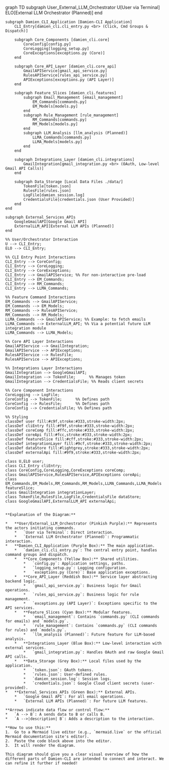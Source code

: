 graph TD
    subgraph User_External_LLM_Orchestrator
        U[User via Terminal]
        ELO[External LLM Orchestrator (Planned)]
    end

    subgraph Damien_CLI_Application [Damien-CLI Application]
        CLI_Entry[damien_cli.cli_entry.py <br> (Click, Cmd Groups & Dispatch)]

        subgraph Core_Components [damien_cli.core]
            CoreConfig[config.py]
            CoreLogging[logging_setup.py]
            CoreExceptions[exceptions.py (Core)]
        end

        subgraph Core_API_Layer [damien_cli.core_api]
            GmailAPIService[gmail_api_service.py]
            RulesAPIService[rules_api_service.py]
            APIExceptions[exceptions.py (API Layer)]
        end

        subgraph Feature_Slices [damien_cli.features]
            subgraph Email_Management [email_management]
                EM_Commands[commands.py]
                EM_Models[models.py]
            end
            subgraph Rule_Management [rule_management]
                RM_Commands[commands.py]
                RM_Models[models.py]
            end
            subgraph LLM_Analysis [llm_analysis (Planned)]
                LLMA_Commands[commands.py]
                LLMA_Models[models.py]
            end
        end

        subgraph Integrations_Layer [damien_cli.integrations]
            GmailIntegration[gmail_integration.py <br> (OAuth, Low-level Gmail API Calls)]
        end
        
        subgraph Data_Storage [Local Data Files ./data/]
            TokenFile[token.json]
            RulesFile[rules.json]
            LogFile[damien_session.log]
            CredentialsFile[credentials.json (User Provided)]
        end
    end

    subgraph External_Services_APIs
        GoogleGmailAPI[Google Gmail API]
        ExternalLLM_API[External LLM APIs (Planned)]
    end

    %% User/Orchestrator Interaction
    U --> CLI_Entry;
    ELO --> CLI_Entry;

    %% CLI Entry Point Interactions
    CLI_Entry --> CoreConfig;
    CLI_Entry --> CoreLogging;
    CLI_Entry --> CoreExceptions;
    CLI_Entry --> GmailAPIService; %% For non-interactive pre-load
    CLI_Entry --> EM_Commands;
    CLI_Entry --> RM_Commands;
    CLI_Entry --> LLMA_Commands;

    %% Feature Command Interactions
    EM_Commands --> GmailAPIService;
    EM_Commands --> EM_Models;
    RM_Commands --> RulesAPIService;
    RM_Commands --> RM_Models;
    LLMA_Commands --> GmailAPIService; %% Example: to fetch emails
    LLMA_Commands --> ExternalLLM_API; %% Via a potential future LLM integration module
    LLMA_Commands --> LLMA_Models;

    %% Core API Layer Interactions
    GmailAPIService --> GmailIntegration;
    GmailAPIService --> APIExceptions;
    RulesAPIService --> RulesFile;
    RulesAPIService --> APIExceptions;

    %% Integrations Layer Interactions
    GmailIntegration --> GoogleGmailAPI;
    GmailIntegration --> TokenFile;      %% Manages token
    GmailIntegration --> CredentialsFile; %% Reads client secrets

    %% Core Component Interactions
    CoreLogging --> LogFile;
    CoreConfig --> TokenFile;      %% Defines path
    CoreConfig --> RulesFile;      %% Defines path
    CoreConfig --> CredentialsFile; %% Defines path
    
    %% Styling
    classDef user fill:#c9f,stroke:#333,stroke-width:2px;
    classDef cliEntry fill:#f9f,stroke:#333,stroke-width:2px;
    classDef coreComp fill:#ffc,stroke:#333,stroke-width:2px;
    classDef coreApi fill:#fcc,stroke:#333,stroke-width:2px;
    classDef featureSlice fill:#cff,stroke:#333,stroke-width:2px;
    classDef integrationLayer fill:#9cf,stroke:#333,stroke-width:2px;
    classDef dataStore fill:#lightgrey,stroke:#333,stroke-width:2px;
    classDef externalApi fill:#9f9,stroke:#333,stroke-width:2px;

    class U,ELO user;
    class CLI_Entry cliEntry;
    class CoreConfig,CoreLogging,CoreExceptions coreComp;
    class GmailAPIService,RulesAPIService,APIExceptions coreApi;
    class EM_Commands,EM_Models,RM_Commands,RM_Models,LLMA_Commands,LLMA_Models featureSlice;
    class GmailIntegration integrationLayer;
    class TokenFile,RulesFile,LogFile,CredentialsFile dataStore;
    class GoogleGmailAPI,ExternalLLM_API externalApi;
```

**Explanation of the Diagram:**

*   **User/External_LLM_Orchestrator (Pinkish Purple):** Represents the actors initiating commands.
    *   `User via Terminal`: Direct interaction.
    *   `External LLM Orchestrator (Planned)`: Programmatic interaction.
*   **Damien_CLI_Application (Purple Box):** The main application.
    *   `damien_cli.cli_entry.py`: The central entry point, handles command groups and dispatch.
    *   **Core_Components (Yellow Box):** Shared utilities.
        *   `config.py`: Application settings, paths.
        *   `logging_setup.py`: Logging configuration.
        *   `exceptions.py (Core)`: Base application exceptions.
    *   **Core_API_Layer (Reddish Box):** Service layer abstracting backend logic.
        *   `gmail_api_service.py`: Business logic for Gmail operations.
        *   `rules_api_service.py`: Business logic for rule management.
        *   `exceptions.py (API Layer)`: Exceptions specific to the API services.
    *   **Feature_Slices (Cyan Box):** Modular features.
        *   `email_management`: Contains `commands.py` (CLI commands for emails) and `models.py`.
        *   `rule_management`: Contains `commands.py` (CLI commands for rules) and `models.py`.
        *   `llm_analysis (Planned)`: Future feature for LLM-based analysis.
    *   **Integrations_Layer (Blue Box):** Low-level interaction with external services.
        *   `gmail_integration.py`: Handles OAuth and raw Google Gmail API calls.
    *   **Data_Storage (Grey Box):** Local files used by the application.
        *   `token.json`: OAuth tokens.
        *   `rules.json`: User-defined rules.
        *   `damien_session.log`: Session logs.
        *   `credentials.json`: Google Cloud client secrets (user-provided).
*   **External_Services_APIs (Green Box):** External APIs.
    *   `Google Gmail API`: For all email operations.
    *   `External LLM APIs (Planned)`: For future LLM features.

**Arrows indicate data flow or control flow:**
*   `A --> B`: A sends data to B or calls B.
*   `A -->|description| B`: Adds a description to the interaction.

**How to use this:**
1.  Go to a Mermaid live editor (e.g., `mermaid.live` or the official Mermaid documentation site's editor).
2.  Paste the code block above into the editor.
3.  It will render the diagram.

This diagram should give you a clear visual overview of how the different parts of Damien-CLI are intended to connect and interact. We can refine it further if needed!